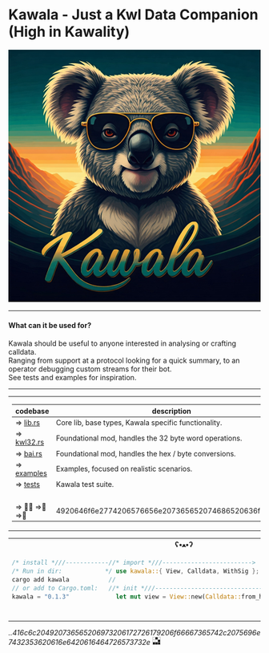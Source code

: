 <!--  
  @title  : README.md 
  @author : Maka 
  @notice : follow the white rabbit go full kawala 😉🧀🃏
<3 -->

# Kawala - Just a Kwl Data Companion (High in Kawality)

   <img src="misc/assets/kawala-800.png" width=800 >
            <!--  p.s good vibes for you -->
              
---

#### What can it be used for?
Kawala should be useful to anyone interested in analysing or crafting calldata. <br>
Ranging from support at a protocol looking for a quick summary, to an operator debugging custom streams for their bot. <br>
See tests and examples for inspiration.

---

<table class="fixed-align">
  <tbody>
    <tr>
  <td>  
      
| codebase                     | description                                           |
|------------------------------|-------------------------------------------------------|
| => [lib.rs](src/lib.rs)      | Core lib, base types, Kawala specific functionality.  | 
| => [kwl32.rs](src/kwl32.rs)  | Foundational mod, handles the 32 byte word operations.| 
| => [bai.rs](src/bai.rs)      | Foundational mod, handles the hex / byte conversions. |
| => [examples](examples/)     | Examples, focused on realistic scenarios.             |
| => [tests](tests/)           | Kawala test suite.                                    |
|      <img width=135/>        |                     <img width=430/>                  |
| =>     👨‍💻 =>🐇=>🐨         |  4920646f6e2774206576656e207365652074686520636f64652e | <!-- I don't even see the code. -->
  </td>

  <td valign="top", valign="right">

|   [version history](misc/kawalas_log.md)  | 
|-------------------------------------------|
|  => [v0.1.3](misc/kawalas_log.md#v013)    |
|  => [v0.1.2](misc/kawalas_log.md#v012)    |
|  => [v0.1.1](misc/kawalas_log.md#v011)    | 
|  =>             --------                  | 
|            <img width=100/>               |

  </td>
    </tr>
  </tbody>
</table>

<table class="fixed-align">
  <tbody>
   <tr>
  <th>
    ʕ•ﻌ•ʔ
  </th>
    </tr>  
    <tr>
  <td valign="top", valign="center">
     
```rust
/* install *///------------//* import *///------------------------->
/* Run in dir:            */ use kawala::{ View, Calldata, WithSig }; 
cargo add kawala           // 
// or add to Cargo.toml:   //* init *///------------------------------------------------------->
kawala = "0.1.3"             let mut view = View::new(Calldata::from_hex("ff"), WithSig::False);
``` 
</td>
  </tr>
 
  <tr>
<td>
  <img width=800/>
</td>
  </tr>
</table>

_..416c6c204920736565206973206172726179206f66667365742c2075696e7432353620616e6420616464726573732e_ ![image](misc/assets/glider.png)
                    <!--  All I see is array offset, uint256 and address. -->
                                                                                                           <!-- say free <3 -->

